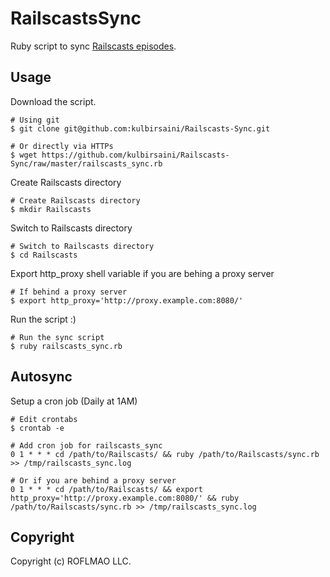 # RailscastsSync

Ruby script to sync [Railscasts episodes](http://railscasts.com/).
    
## Usage

Download the script.

    # Using git
    $ git clone git@github.com:kulbirsaini/Railscasts-Sync.git

    # Or directly via HTTPs
    $ wget https://github.com/kulbirsaini/Railscasts-Sync/raw/master/railscasts_sync.rb

Create Railscasts directory

    # Create Railscasts directory
    $ mkdir Railscasts

Switch to Railscasts directory

    # Switch to Railscasts directory
    $ cd Railscasts

Export http_proxy shell variable if you are behing a proxy server

    # If behind a proxy server
    $ export http_proxy='http://proxy.example.com:8080/'

Run the script :)

    # Run the sync script
    $ ruby railscasts_sync.rb

## Autosync

Setup a cron job (Daily at 1AM)

    # Edit crontabs
    $ crontab -e

    # Add cron job for railscasts_sync
    0 1 * * * cd /path/to/Railscasts/ && ruby /path/to/Railscasts/sync.rb >> /tmp/railscasts_sync.log

    # Or if you are behind a proxy server
    0 1 * * * cd /path/to/Railscasts/ && export http_proxy='http://proxy.example.com:8080/' && ruby /path/to/Railscasts/sync.rb >> /tmp/railscasts_sync.log


## Copyright

Copyright (c) ROFLMAO LLC.

